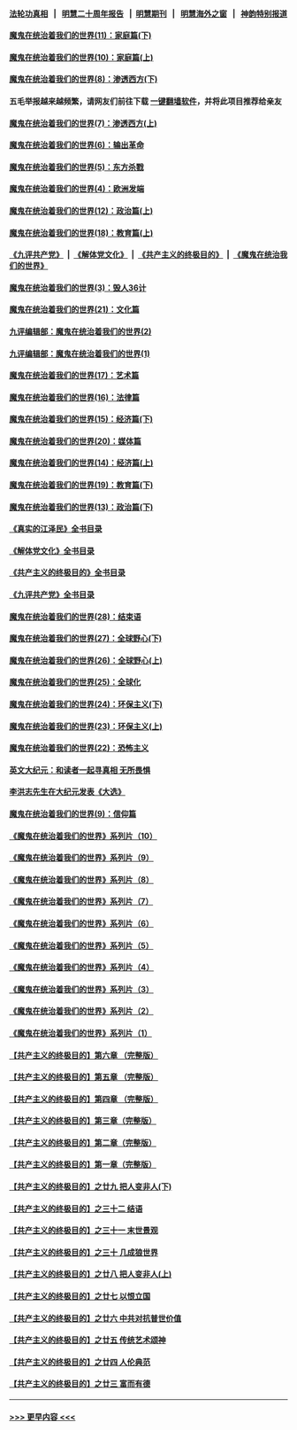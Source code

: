 #### [法轮功真相](https://github.com/gfw-breaker/truth/blob/master/README.md?t=0) &nbsp;&nbsp;|&nbsp;&nbsp; [明慧二十周年报告](https://github.com/gfw-breaker/mh-reports/blob/master/README.md?t=0) &nbsp;&nbsp;|&nbsp;&nbsp;[明慧期刊](https://github.com/gfw-breaker/mh-qikan) &nbsp;&nbsp;|&nbsp;&nbsp; [明慧海外之窗](https://github.com/gfw-breaker/mh-news/blob/master/README.md?t=0) &nbsp;&nbsp;|&nbsp;&nbsp; [神韵特别报道](https://github.com/gfw-breaker/mh-news/blob/master/shenyun.md?t=0)
#### [魔鬼在统治着我们的世界(11)：家庭篇(下)](../pages/nsc422/n10440961.md?t=11220050) 
#### [魔鬼在统治着我们的世界(10)：家庭篇(上)](../pages/nsc422/n10435448.md?t=11220050) 
#### [魔鬼在统治着我们的世界(8)：渗透西方(下)](../pages/nsc422/n10429603.md?t=11220050) 
#### 五毛举报越来越频繁，请网友们前往下载 [一键翻墙软件](https://github.com/gfw-breaker/ssr-accounts)，并将此项目推荐给亲友
#### [魔鬼在统治着我们的世界(7)：渗透西方(上)](../pages/nsc422/n10426013.md?t=11220050) 
#### [魔鬼在统治着我们的世界(6)：输出革命](../pages/nsc422/n10421536.md?t=11220050) 
#### [魔鬼在统治着我们的世界(5)：东方杀戮](../pages/nsc422/n10417707.md?t=11220050) 
#### [魔鬼在统治着我们的世界(4)：欧洲发端](../pages/nsc422/n10414890.md?t=11220050) 
#### [魔鬼在统治着我们的世界(12)：政治篇(上)](../pages/nsc422/n10444576.md?t=11220050) 
#### [魔鬼在统治着我们的世界(18)：教育篇(上)](../pages/nsc422/n10526970.md?t=11220050) 
#### [《九评共产党》](https://github.com/begood0513/9ping.md/blob/master/README.md) &nbsp;|&nbsp; [《解体党文化》](../../../../jtdwh.md/blob/master/README.md)  &nbsp;|&nbsp; [《共产主义的终极目的》](../../../../gczydzjmd.md/blob/master/README.md) &nbsp;|&nbsp; [《魔鬼在统治我们的世界》](../../../../mgztzwmdsj.md/blob/master/README.md) 
#### [魔鬼在统治着我们的世界(3)：毁人36计](../pages/nsc422/n10411583.md?t=11220050) 
#### [魔鬼在统治着我们的世界(21)：文化篇](../pages/nsc422/n10597706.md?t=11220050) 
#### [九评编辑部：魔鬼在统治着我们的世界(2)](../pages/nsc422/n10410036.md?t=11220050) 
#### [九评编辑部：魔鬼在统治着我们的世界(1)](../pages/nsc422/n10406825.md?t=11220050) 
#### [魔鬼在统治着我们的世界(17)：艺术篇](../pages/nsc422/n10499093.md?t=11220050) 
#### [魔鬼在统治着我们的世界(16)：法律篇](../pages/nsc422/n10485969.md?t=11220050) 
#### [魔鬼在统治着我们的世界(15)：经济篇(下)](../pages/nsc422/n10469975.md?t=11220050) 
#### [魔鬼在统治着我们的世界(20)：媒体篇](../pages/nsc422/n10586579.md?t=11220050) 
#### [魔鬼在统治着我们的世界(14)：经济篇(上)](../pages/nsc422/n10457370.md?t=11220050) 
#### [魔鬼在统治着我们的世界(19)：教育篇(下)](../pages/nsc422/n10564808.md?t=11220050) 
#### [魔鬼在统治着我们的世界(13)：政治篇(下)](../pages/nsc422/n10448270.md?t=11220050) 
#### [《真实的江泽民》全书目录](../pages/nsc422/n13721399.md?t=11220050) 
#### [《解体党文化》全书目录](../pages/nsc422/n13721157.md?t=11220050) 
#### [《共产主义的终极目的》全书目录](../pages/nsc422/n13721048.md?t=11220050) 
#### [《九评共产党》全书目录](../pages/nsc422/n13708085.md?t=11220050) 
#### [魔鬼在统治着我们的世界(28)：结束语](../pages/nsc422/n10936246.md?t=11220050) 
#### [魔鬼在统治着我们的世界(27)：全球野心(下)](../pages/nsc422/n10928319.md?t=11220050) 
#### [魔鬼在统治着我们的世界(26)：全球野心(上)](../pages/nsc422/n10900318.md?t=11220050) 
#### [魔鬼在统治着我们的世界(25)：全球化](../pages/nsc422/n10788205.md?t=11220050) 
#### [魔鬼在统治着我们的世界(24)：环保主义(下)](../pages/nsc422/n10695307.md?t=11220050) 
#### [魔鬼在统治着我们的世界(23)：环保主义(上)](../pages/nsc422/n10688613.md?t=11220050) 
#### [魔鬼在统治着我们的世界(22)：恐怖主义](../pages/nsc422/n10614727.md?t=11220050) 
#### [英文大纪元：和读者一起寻真相 无所畏惧](../pages/nsc422/n12542027.md?t=11220050) 
#### [李洪志先生在大纪元发表《大选》](../pages/nsc422/n12534746.md?t=11220050) 
#### [魔鬼在统治着我们的世界(9)：信仰篇](../pages/nsc422/n10432159.md?t=11220050) 
#### [《魔鬼在统治着我们的世界》系列片（10）](../pages/nsc422/n12292670.md?t=11220050) 
#### [《魔鬼在统治着我们的世界》系列片（9）](../pages/nsc422/n12290859.md?t=11220050) 
#### [《魔鬼在统治着我们的世界》系列片（8）](../pages/nsc422/n12287445.md?t=11220050) 
#### [《魔鬼在统治着我们的世界》系列片（7）](../pages/nsc422/n12283425.md?t=11220050) 
#### [《魔鬼在统治着我们的世界》系列片（6）](../pages/nsc422/n12282314.md?t=11220050) 
#### [《魔鬼在统治着我们的世界》系列片（5）](../pages/nsc422/n12281419.md?t=11220050) 
#### [《魔鬼在统治着我们的世界》系列片（4）](../pages/nsc422/n12274024.md?t=11220050) 
#### [《魔鬼在统治着我们的世界》系列片（3）](../pages/nsc422/n12271322.md?t=11220050) 
#### [《魔鬼在统治着我们的世界》系列片（2）](../pages/nsc422/n12269049.md?t=11220050) 
#### [《魔鬼在统治着我们的世界》系列片（1）](../pages/nsc422/n12267575.md?t=11220050) 
#### [【共产主义的终极目的】第六章 （完整版）](../pages/nsc422/n11428913.md?t=11220050) 
#### [【共产主义的终极目的】第五章 （完整版）](../pages/nsc422/n11428912.md?t=11220050) 
#### [【共产主义的终极目的】第四章 （完整版）](../pages/nsc422/n11428907.md?t=11220050) 
#### [【共产主义的终极目的】第三章（完整版）](../pages/nsc422/n11428848.md?t=11220050) 
#### [【共产主义的终极目的】第二章（完整版）](../pages/nsc422/n11428831.md?t=11220050) 
#### [【共产主义的终极目的】第一章（完整版）](../pages/nsc422/n11417651.md?t=11220050) 
#### [【共产主义的终极目的】之廿九 把人变非人(下)](../pages/nsc422/n11344140.md?t=11220050) 
#### [【共产主义的终极目的】之三十二 结语](../pages/nsc422/n11360535.md?t=11220050) 
#### [【共产主义的终极目的】之三十一 末世景观](../pages/nsc422/n11351129.md?t=11220050) 
#### [【共产主义的终极目的】之三十 几成狼世界](../pages/nsc422/n11348280.md?t=11220050) 
#### [【共产主义的终极目的】之廿八 把人变非人(上)](../pages/nsc422/n11340492.md?t=11220050) 
#### [【共产主义的终极目的】之廿七 以恨立国](../pages/nsc422/n11336944.md?t=11220050) 
#### [【共产主义的终极目的】之廿六 中共对抗普世价值](../pages/nsc422/n11324785.md?t=11220050) 
#### [【共产主义的终极目的】之廿五 传统艺术颂神](../pages/nsc422/n11296396.md?t=11220050) 
#### [【共产主义的终极目的】之廿四 人伦典范](../pages/nsc422/n11296397.md?t=11220050) 
#### [【共产主义的终极目的】之廿三 富而有德](../pages/nsc422/n11283598.md?t=11220050) 

----
#### [ >>> 更早内容 <<< ](../indexes/nsc422-earlier.md)
